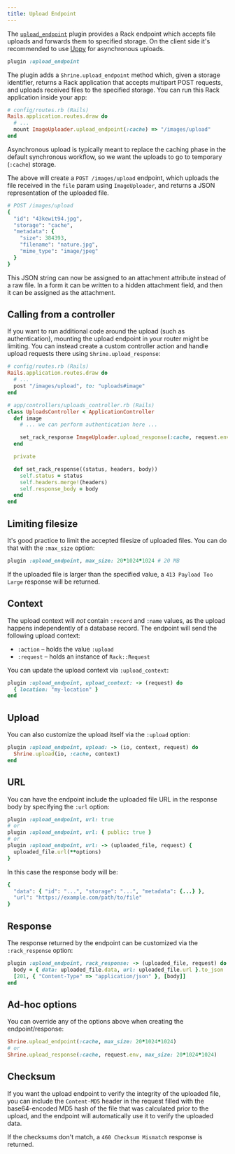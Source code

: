 ```yaml
---
title: Upload Endpoint
---
```


The [`upload_endpoint`][upload_endpoint] plugin provides a Rack endpoint which
accepts file uploads and forwards them to specified storage. On the client side
it's recommended to use [Uppy] for asynchronous uploads.

```rb
plugin :upload_endpoint
```

The plugin adds a `Shrine.upload_endpoint` method which, given a storage
identifier, returns a Rack application that accepts multipart POST requests,
and uploads received files to the specified storage. You can run this Rack
application inside your app:

```rb
# config/routes.rb (Rails)
Rails.application.routes.draw do
  # ...
  mount ImageUploader.upload_endpoint(:cache) => "/images/upload"
end
```

Asynchronous upload is typically meant to replace the caching phase in the
default synchronous workflow, so we want the uploads to go to temporary
(`:cache`) storage.

The above will create a `POST /images/upload` endpoint, which uploads the file
received in the `file` param using `ImageUploader`, and returns a JSON
representation of the uploaded file.

```rb
# POST /images/upload
{
  "id": "43kewit94.jpg",
  "storage": "cache",
  "metadata": {
    "size": 384393,
    "filename": "nature.jpg",
    "mime_type": "image/jpeg"
  }
}
```

This JSON string can now be assigned to an attachment attribute instead of a
raw file. In a form it can be written to a hidden attachment field, and then it
can be assigned as the attachment.

## Calling from a controller

If you want to run additional code around the upload (such as authentication),
mounting the upload endpoint in your router might be limiting. You can instead
create a custom controller action and handle upload requests there using
`Shrine.upload_response`:

```rb
# config/routes.rb (Rails)
Rails.application.routes.draw do
  # ...
  post "/images/upload", to: "uploads#image"
end
```
```rb
# app/controllers/uploads_controller.rb (Rails)
class UploadsController < ApplicationController
  def image
    # ... we can perform authentication here ...

    set_rack_response ImageUploader.upload_response(:cache, request.env)
  end

  private

  def set_rack_response((status, headers, body))
    self.status = status
    self.headers.merge!(headers)
    self.response_body = body
  end
end
```

## Limiting filesize

It's good practice to limit the accepted filesize of uploaded files. You can do
that with the `:max_size` option:

```rb
plugin :upload_endpoint, max_size: 20*1024*1024 # 20 MB
```

If the uploaded file is larger than the specified value, a `413 Payload Too
Large` response will be returned.

## Context

The upload context will *not* contain `:record` and `:name` values, as the
upload happens independently of a database record. The endpoint will send the
following upload context:

* `:action` – holds the value `:upload`
* `:request` – holds an instance of `Rack::Request`

You can update the upload context via `:upload_context`:

```rb
plugin :upload_endpoint, upload_context: -> (request) do
  { location: "my-location" }
end
```

## Upload

You can also customize the upload itself via the `:upload` option:

```rb
plugin :upload_endpoint, upload: -> (io, context, request) do
  Shrine.upload(io, :cache, context)
end
```

## URL

You can have the endpoint include the uploaded file URL in the response body
by specifying the `:url` option:

```rb
plugin :upload_endpoint, url: true
# or
plugin :upload_endpoint, url: { public: true }
# or
plugin :upload_endpoint, url: -> (uploaded_file, request) {
  uploaded_file.url(**options)
}
```

In this case the response body will be:

```rb
{
  "data": { "id": "...", "storage": "...", "metadata": {...} },
  "url": "https://example.com/path/to/file"
}
```

## Response

The response returned by the endpoint can be customized via the
`:rack_response` option:

```rb
plugin :upload_endpoint, rack_response: -> (uploaded_file, request) do
  body = { data: uploaded_file.data, url: uploaded_file.url }.to_json
  [201, { "Content-Type" => "application/json" }, [body]]
end
```

## Ad-hoc options

You can override any of the options above when creating the endpoint/response:

```rb
Shrine.upload_endpoint(:cache, max_size: 20*1024*1024)
# or
Shrine.upload_response(:cache, request.env, max_size: 20*1024*1024)
```

## Checksum

If you want the upload endpoint to verify the integrity of the uploaded file,
you can include the `Content-MD5` header in the request filled with the
base64-encoded MD5 hash of the file that was calculated prior to the upload,
and the endpoint will automatically use it to verify the uploaded data.

If the checksums don't match, a `460 Checksum Mismatch` response is returned.

[upload_endpoint]: https://github.com/shrinerb/shrine/blob/master/lib/shrine/plugins/upload_endpoint.rb
[Uppy]: https://uppy.io
